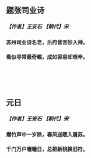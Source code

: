 ## 题张司业诗
##### 【作者】王安石 【朝代】宋
#### 苏州司业诗名老，乐府皆言妙入神。
#### 看似寻常最奇崛，成如容易却艰辛。
<br/><br/><br/>


## 元日
##### 【作者】王安石 【朝代】宋
#### 爆竹声中一岁除，春风送暖入屠苏。
#### 千门万户曈曈日，总把新桃换旧符。
<br/><br/><br/>











